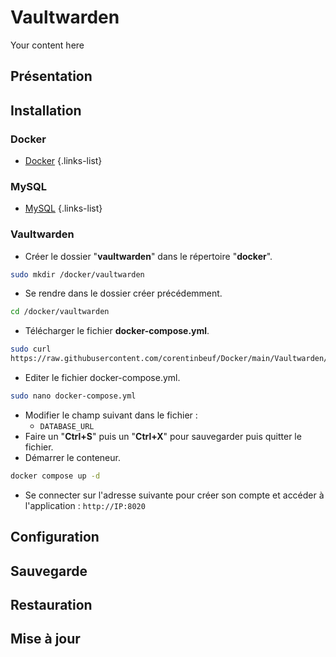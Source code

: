# Vaultwarden
Your content here

## Présentation

## Installation
### Docker
- [Docker](/documentation/linux/docker)
{.links-list}

### MySQL 
- [MySQL](/documentation/linux/mysql)
{.links-list}

### Vaultwarden
- Créer le dossier "**vaultwarden**" dans le répertoire "**docker**".
```bash
sudo mkdir /docker/vaultwarden
```
- Se rendre dans le dossier créer précédemment.
```bash
cd /docker/vaultwarden
```
- Télécharger le fichier **docker-compose.yml**.
```bash
sudo curl 
https://raw.githubusercontent.com/corentinbeuf/Docker/main/Vaultwarden/docker-compose.yml > docker-compose.yml
```
- Editer le fichier docker-compose.yml.
```bash
sudo nano docker-compose.yml
```
- Modifier le champ suivant dans le fichier :
	- `DATABASE_URL`
- Faire un "**Ctrl+S**" puis un "**Ctrl+X**" pour sauvegarder puis quitter le fichier.
- Démarrer le conteneur.
```bash
docker compose up -d
```
- Se connecter sur l'adresse suivante pour créer son compte et accéder à l'application : `http://IP:8020`

## Configuration


## Sauvegarde

## Restauration

## Mise à jour